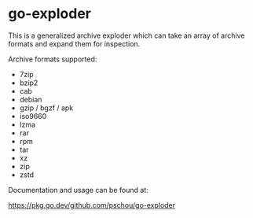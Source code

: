 # go-exploder

This is a generalized archive exploder which can take an array of archive formats and expand them for inspection.

Archive formats supported:
  - 7zip
  - bzip2
  - cab
  - debian
  - gzip / bgzf / apk
  - iso9660
  - lzma
  - rar
  - rpm
  - tar
  - xz
  - zip
  - zstd

Documentation and usage can be found at:

https://pkg.go.dev/github.com/pschou/go-exploder

